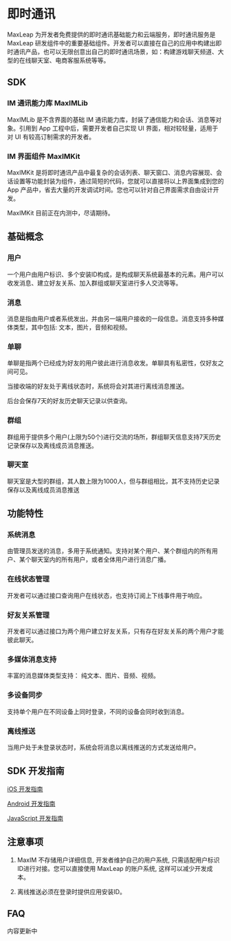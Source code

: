 # 即时通讯
MaxLeap 为开发者免费提供的即时通讯基础能力和云端服务，即时通讯服务是 MaxLeap 研发组件中的重要基础组件。开发者可以直接在自己的应用中构建出即时通讯产品，也可以无限创意出自己的即时通讯场景，如：构建游戏聊天频道、大型的在线聊天室、电商客服系统等等。

## SDK

### IM 通讯能力库 MaxIMLib
MaxIMLib 是不含界面的基础 IM 通讯能力库，封装了通信能力和会话、消息等对象。引用到 App 工程中后，需要开发者自己实现 UI 界面，相对较轻量，适用于对 UI 有较高订制需求的开发者。
### IM 界面组件 MaxIMKit
MaxIMKit 是将即时通讯产品中最复杂的会话列表、聊天窗口、消息内容展现、会话设置等功能封装为组件，通过简短的代码，您就可以直接将以上界面集成到您的 App 产品中，省去大量的开发调试时间。您也可以针对自己界面需求自由设计开发。

MaxIMKit 目前正在内测中，尽请期待。


## 基础概念
### 用户
一个用户由用户标识、多个安装ID构成，是构成聊天系统最基本的元素。用户可以收发消息、建立好友关系、加入群组或聊天室进行多人交流等等。

### 消息
消息是指由用户或者系统发出，并由另一端用户接收的一段信息。消息支持多种媒体类型，其中包括: 文本，图片，音频和视频。

### 单聊
单聊是指两个已经成为好友的用户彼此进行消息收发。单聊具有私密性，仅好友之间可见。

当接收端的好友处于离线状态时，系统将会对其进行离线消息推送。

后台会保存7天的好友历史聊天记录以供查询。

### 群组
群组用于提供多个用户(上限为50个)进行交流的场所，群组聊天信息支持7天历史记录保存以及离线成员消息推送。

### 聊天室
聊天室是大型的群组，其人数上限为1000人，但与群组相比，其不支持历史记录保存以及离线成员消息推送

## 功能特性
### 系统消息
由管理员发送的消息，多用于系统通知。支持对某个用户、某个群组内的所有用户、某个聊天室内的所有用户，或者全体用户进行消息广播。

### 在线状态管理
开发者可以通过接口查询用户在线状态，也支持订阅上下线事件用于响应。

### 好友关系管理
开发者可以通过接口为两个用户建立好友关系，只有存在好友关系的两个用户才能彼此聊天。

### 多媒体消息支持
丰富的消息媒体类型支持： 纯文本、图片、音频、视频。

### 多设备同步
支持单个用户在不同设备上同时登录，不同的设备会同时收到消息。

### 离线推送
当用户处于未登录状态时，系统会将消息以离线推送的方式发送给用户。

## SDK 开发指南
[iOS 开发指南](ML_DOCS_GUIDE_LINK_PLACEHOLDER_IOS#MAXIM_ZH)

[Android 开发指南](ML_DOCS_GUIDE_LINK_PLACEHOLDER_ANDROID#MAXIM_ZH)

[JavaScript 开发指南](ML_DOCS_GUIDE_LINK_PLACEHOLDER_JS#IM_ZH)



## 注意事项

1. MaxIM 不存储用户详细信息, 开发者维护自己的用户系统, 只需适配用户标识ID进行对接。您可以直接使用 MaxLeap 的账户系统, 这样可以减少开发成本。

2. 离线推送必须在登录时提供应用安装ID。

## FAQ
内容更新中
